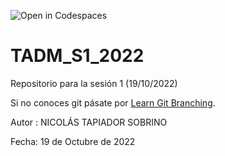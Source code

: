 ![Open in Codespaces](https://classroom.github.com/assets/open-in-codespaces-abfff4d4e15f9e1bd8274d9a39a0befe03a0632bb0f153d0ec72ff541cedbe34.svg)
# TADM_S1_2022
Repositorio para la sesión 1 (19/10/2022)

Si no conoces git pásate por [Learn Git Branching](https://learngitbranching.js.org/).

Autor : NICOLÁS TAPIADOR SOBRINO

Fecha: 19 de Octubre de 2022
